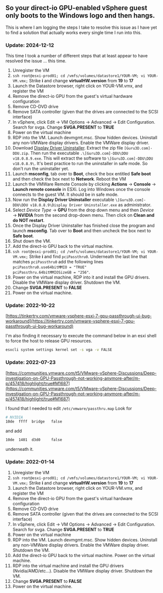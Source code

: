 ## So your direct-io GPU-enabled vSphere guest only boots to the Windows logo and then hangs.  
This is where I am logging the steps I take to resolve this issue as I have yet to find a solution that actually works every single time I run into this.  
### Update: 2024-12-12

This time I took a number of different steps that at least appear to have resolved the issue ... this time.  

   1.  Unregister the VM
   2.  ```ssh root@esxi-prod01; cd /vmfs/volumes/datastore1/YOUR-VM; vi YOUR-VM.vmx;``` Strike **i** and change **virtualHW.version** from **19** to **17**
   3.  Launch the Datastore browser, right click on YOUR-VM.vmx, and register the VM
   4.  Remove the direct-io GPU from the guest's virtual hardware configuration
   5.  Remove CD-DVD drive
   6.  Remove SATA controller (given that the drives are connected to the SCSI interface)
   7.  In vSphere, click Edit → VM Options → Advanced → Edit Configuration. Search for svga. Change **SVGA.PRESENT** to **TRUE**
   8.  Power on the virtual machine
   9.  RDP into the VM. Launch devmgmt.msc. Show hidden devices. Uninstall any non-VMWare display drivers. Enable the VMWare display driver.
   10. Download [Display Driver Uninstaller](https://ftp.nluug.nl/pub/games/PC/guru3d/ddu/%5BGuru3D.com%5D-DDU.zip). Extract the zip file ```[Guru3D.com]-DDU.zip```. Then run the executable ```.\[Guru3D.com]-DDU\DDU v18.0.8.9.exe```. This will extract the software to ```\[Guru3D.com]-DDU\DDU v18.0.8.9\```. It's best practice to run the uninstaller in safe mode. So don't run the uninstaller yet.
   11. Launch **msconfig**, tab over to **Boot**, check the box entitled **Safe boot** and then check the box next to **Network**. Reboot the VM
   12. Launch the VMWare Remote Console by clicking **Actions** → **Console** → **Launch remote console** in ESXi. Log into Windows once the console connects to the guest VM. It should be in safe mode.
   13. Now run the  **Display Driver Uninstaller** executable ```\[Guru3D.com]-DDU\DDU v18.0.8.9\Display Driver Uninstaller.exe``` as administrator.
   14. Select *Device Type* → **GPU** from the drop down menu and then *Device* → **NVIDIA** from the second drop-down menu. Then click on **Clean and do NOT restart**.
   15. Once the Display Driver Uninstaller has finished close the program and launch **msconfig**. Tab over to **Boot** and then uncheck the box next to **Safe boot**.
   16. Shut down the VM.
   17. Add the direct-io GPU back to the virtual machine.
   18. ```ssh root@esxi-prod01; cd /vmfs/volumes/datastore1/YOUR-VM; vi YOUR-VM.vmx;``` Strike **i** and find ```pciPassthru0```. Underneath the last line that matches ```pciPassthru0``` add the following lines <br/>```pciPassthru0.use64bitMMIO = "TRUE"```<br/>```pciPassthru.64bitMMIOSizeGB = "256"```.
   19. Power on the virtual machine, RDP into it and install the GPU drivers. Disable the VMWare display driver. Shutdown the VM.
   20. Change **SVGA.PRESENT** to **FALSE**
   21. Power on the virtual machine.  

### Update: 2022-10-22
[https://tinkertry.com/vmware-vsphere-esxi-7-gpu-passthrough-ui-bug-workaround](https://tinkertry.com/vmware-vsphere-esxi-7-gpu-passthrough-ui-bug-workaround)  

I'm also finding it necessary to execute the command below in an esxi shell to force the host to release GPU resources.
```sh
esxcli system settings kernel set -s vga -v FALSE
```  

### Update: 2022-07-23
[https://communities.vmware.com/t5/VMware-vSphere-Discussions/Deep-investigation-on-GPU-Passthrough-not-working-anymore-after/m-p/457418/highlight/true#M1687](https://communities.vmware.com/t5/VMware-vSphere-Discussions/Deep-investigation-on-GPU-Passthrough-not-working-anymore-after/m-p/457418/highlight/true#M1687)  

I found that I needed to edit ```/etc/vmware/passthru.map```
Look for
```sh
# NVIDIA
10de  ffff  bridge   false
```
and add 
```sh
10de  1401  d3d0     false
```  
underneath it.

### Update: 2022-01-14  
   1.  Unregister the VM
   2.  ```ssh root@esxi-prod01; cd /vmfs/volumes/datastore1/YOUR-VM; vi YOUR-VM.vmx;``` Strike **i** and change **virtualHW.version** from **19** to **17**
   3.  Launch the Datastore browser, right click on YOUR-VM.vmx, and register the VM
   4.  Remove the direct-io GPU from the guest's virtual hardware configuration
   5.  Remove CD-DVD drive
   6.  Remove SATA controller (given that the drives are connected to the SCSI interface)
   7.  In vSphere, click Edit → VM Options → Advanced → Edit Configuration. Search for svga. Change **SVGA.PRESENT** to **TRUE**
   8.  Power on the virtual machine
   9.  RDP into the VM. Launch devmgmt.msc. Show hidden devices. Uninstall any non-VMWare display drivers. Enable the VMWare display driver. Shutdown the VM.
   10.  Add the direct-io GPU back to the virtual machine. Power on the virtual machine.
   11.  RDP into the virtual machine and install the GPU drivers (Nvidia/AMD/etc...). Disable the VMWare display driver. Shutdown the VM.
   12.  Change **SVGA.PRESENT** to **FALSE**
   13.  Power on the virtual machine.  

